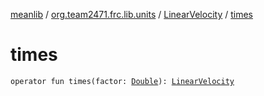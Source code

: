 [meanlib](../../index.md) / [org.team2471.frc.lib.units](../index.md) / [LinearVelocity](index.md) / [times](./times.md)

# times

`operator fun times(factor: `[`Double`](https://kotlinlang.org/api/latest/jvm/stdlib/kotlin/-double/index.html)`): `[`LinearVelocity`](index.md)